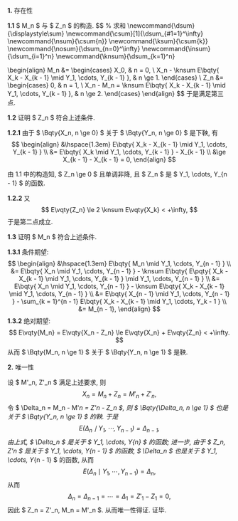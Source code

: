 **1.**	存在性

**1.1**	$ M_n $ 与 $ Z_n $ 的构造.
$$
% 求和
\newcommand{\dsum}{\displaystyle\sum}
\newcommand{\csum}[1]{\dsum_{#1=1}^\infty}
\newcommand{\nsum}{\csum{n}}
\newcommand{\ksum}{\csum{k}}
\newcommand{\nosum}{\dsum_{n=0}^\infty}
\newcommand{\insum}{\dsum_{i=1}^n}
\newcommand{\knsum}{\dsum_{k=1}^n}



\begin{align}
M_n &= \begin{cases}
	X_0, & n = 0, \\
	X_n - \knsum E\bqty{
		X_k - X_{k - 1} \mid Y_1, \cdots, Y_{k - 1}
	}, & n \ge 1.
\end{cases}
\\
Z_n &= \begin{cases}
	0, & n = 1, \\
	X_n - M_n = \knsum E\bqty{
		X_k - X_{k - 1} \mid Y_1, \cdots, Y_{k - 1}
	}, & n \ge 2.
\end{cases}
\end{align}
$$
于是满足第三点.

**1.2**	证明 $ Z_n $ 符合上述条件.

**1.2.1**	由于 $ \Bqty{X_n, n \ge 0} $ 关于 $ \Bqty{Y_n, n \ge 0} $ 是下鞅, 有
$$
\begin{align}
&\hspace{1.3em} E\bqty{
	X_k - X_{k - 1} \mid Y_1, \cdots, Y_{k - 1}
} \\
&= E\bqty{
	X_k \mid Y_1, \cdots, Y_{k - 1}
} - X_{k - 1}
\\
&\ge X_{k - 1} - X_{k - 1} = 0,
\end{align}
$$

由 1.1 中的构造知, $ Z_n \ge 0 $ 且单调非降, 且 $ Z_n $ 是 $ Y_1, \cdots, Y_{n - 1} $ 的函数.

**1.2.2**	又
$$
E\vqty{Z_n} \le 2 \knsum E\vqty{X_k} < +\infty,
$$
于是第二点成立.

**1.3**	证明 $ M_n $ 符合上述条件.

**1.3.1**	条件期望:
$$
\begin{align}
&\hspace{1.3em} E\bqty{
	M_n \mid Y_1, \cdots, Y_{n - 1}
} \\
&= E\bqty{
	X_n \mid Y_1, \cdots, Y_{n - 1}
} - \knsum E\bqty{
	E\pqty{
		X_k - X_{k - 1} \mid Y_1, \cdots, Y_{k - 1}
	} \mid Y_1, \cdots, Y_{n - 1}
} \\
&= E\bqty{
	X_n \mid Y_1, \cdots, Y_{n - 1}
} - \knsum E\bqty{
	X_k - X_{k - 1} \mid Y_1, \cdots, Y_{n - 1}
} \\
&= E\bqty{
	X_{n - 1} \mid Y_1, \cdots, Y_{n - 1}
} - \sum_{k = 1}^{n - 1} E\bqty{
	X_k - X_{k - 1} \mid Y_1, \cdots, Y_k - 1
} \\
&= M_{n - 1},
\end{align}
$$
**1.3.2**	绝对期望:
$$
E\vqty{M_n} = E\vqty{X_n - Z_n}
\le E\vqty{X_n} + E\vqty{Z_n} < +\infty.
$$
从而 $ \Bqty{M_n, n \ge 1} $ 关于 $ \Bqty{Y_n, n \ge 1} $ 是鞅.

**2.**	唯一性

设 $ M'_n, Z'_n $ 满足上述要求, 则
$$
X_n = M_n + Z_n = M'_n + Z'_n,
$$
令 $ \Delta_n = M_n - M'_n = Z'_n - Z_n $, 则 $ \Bqty{\Delta_n, n \ge 1} $ 也是关于 $ \Bqty{Y_n, n \ge 1} $ 的鞅. 于是
$$
E(\Delta_n \mid Y_1, \cdots, Y_{n - 1}) = \Delta_{n - 1},
$$
由上式, $ \Delta_n $ 是关于 $ Y_1, \cdots, Y_{n} $ 的函数; 进一步, 由于 $ Z_n, Z'_n $ 是关于 $ Y_1, \cdots, Y_{n - 1} $ 的函数, $ \Delta_n $ 也是关于 $ Y_1, \cdots, Y_{n - 1} $ 的函数, 从而
$$
E(\Delta_n \mid Y_1, \cdots, Y_{n - 1}) = \Delta_n,
$$
从而
$$
\Delta_n = \Delta_{n - 1} = \cdots = \Delta_1 = Z'_1 - Z_1 = 0,
$$
因此 $ Z_n = Z'_n, M_n = M'_n $. 从而唯一性得证. 证毕.